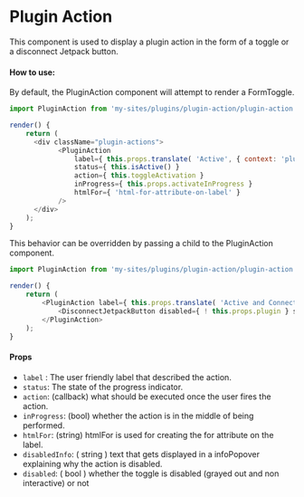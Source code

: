 # Plugin Action

This component is used to display a plugin action in the form of a toggle or a disconnect Jetpack button.

#### How to use:

By default, the PluginAction component will attempt to render a FormToggle.

```js
import PluginAction from 'my-sites/plugins/plugin-action/plugin-action';

render() {
	return (
	  <div className="plugin-actions">
			<PluginAction
				label={ this.props.translate( 'Active', { context: 'plugin status' } ) }
				status={ this.isActive() }
				action={ this.toggleActivation }
				inProgress={ this.props.activateInProgress }
				htmlFor={ 'html-for-attribute-on-label' }
			/>
	  </div>
	);
}
```

This behavior can be overridden by passing a child to the PluginAction component.

```js
import PluginAction from 'my-sites/plugins/plugin-action/plugin-action';

render() {
	return (
		<PluginAction label={ this.props.translate( 'Active and Connected', { context: 'plugin status' } ) }>
			<DisconnectJetpackButton disabled={ ! this.props.plugin } site={ this.props.site } redirect="/plugins/jetpack" />
		</PluginAction>
	);
}
```

#### Props

- `label` : The user friendly label that described the action.
- `status`: The state of the progress indicator.
- `action`: (callback) what should be executed once the user fires the action.
- `inProgress`: (bool) whether the action is in the middle of being performed.
- `htmlFor`: (string) htmlFor is used for creating the for attribute on the label.
- `disabledInfo`: ( string ) text that gets displayed in a infoPopover explaining why the action is disabled.
- `disabled`: ( bool ) whether the toggle is disabled (grayed out and non interactive) or not
